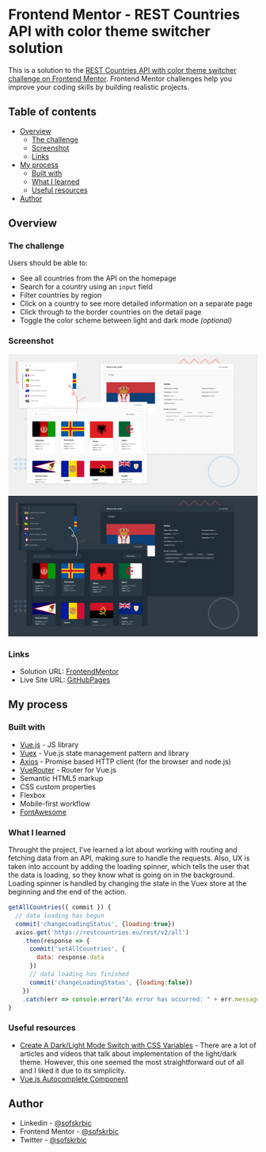 # Frontend Mentor - REST Countries API with color theme switcher solution

This is a solution to the [REST Countries API with color theme switcher challenge on Frontend Mentor](https://www.frontendmentor.io/challenges/rest-countries-api-with-color-theme-switcher-5cacc469fec04111f7b848ca). Frontend Mentor challenges help you improve your coding skills by building realistic projects. 

## Table of contents

- [Overview](#overview)
  - [The challenge](#the-challenge)
  - [Screenshot](#screenshot)
  - [Links](#links)
- [My process](#my-process)
  - [Built with](#built-with)
  - [What I learned](#what-i-learned)
  - [Useful resources](#useful-resources)
- [Author](#author)

## Overview

### The challenge

Users should be able to:

- See all countries from the API on the homepage
- Search for a country using an `input` field
- Filter countries by region
- Click on a country to see more detailed information on a separate page
- Click through to the border countries on the detail page
- Toggle the color scheme between light and dark mode *(optional)*

### Screenshot

![](./desktop-ss-light-theme.jpg)
![](./desktop-ss-dark-theme.jpg)


### Links

- Solution URL: [FrontendMentor](https://your-solution-url.com)
- Live Site URL: [GitHubPages](https://your-live-site-url.com)

## My process

### Built with

- [Vue.js](https://vuejs.org/) - JS library
- [Vuex](https://vuex.vuejs.org/) - Vue.js state management pattern and library
- [Axios](https://github.com/axios/axios) - Promise based HTTP client (for the browser and node.js)
- [VueRouter](https://router.vuejs.org/) - Router for Vue.js
- Semantic HTML5 markup
- CSS custom properties
- Flexbox
- Mobile-first workflow
- [FontAwesome](https://fontawesome.com/)


### What I learned

Throught the project, I've learned a lot about working with routing and fetching data from an API, making sure to handle the requests. Also, UX is taken into account by adding the loading spinner, which tells the user that the data is loading, so they know what is going on in the background. Loading spinner is handled by changing the state in the Vuex store at the beginning and the end of the action.

```javascript
getAllCountries({ commit }) {
  // data loading has begun
  commit('changeLoadingStatus', {loading:true})
  axios.get('https://restcountries.eu/rest/v2/all')
    .then(response => {
      commit('setAllCountries', {
        data: response.data
      })
      // data loading has finished
      commit('changeLoadingStatus', {loading:false})
    })
    .catch(err => console.error("An error has occurred: " + err.message))
}

```


### Useful resources

- [Create A Dark/Light Mode Switch with CSS Variables](https://dev.to/ananyaneogi/create-a-dark-light-mode-switch-with-css-variables-34l8) - There are a lot of articles and videos that talk about implementation of the light/dark theme. However, this one seemed the most straightforward out of all and I liked it due to its simplicity.
- [Vue.js Autocomplete Component](https://www.digitalocean.com/community/tutorials/vuejs-vue-autocomplete-component)

## Author

- Linkedin - [@sofskrbic](https://www.linkedin.com/in/sofijaskrbic/)
- Frontend Mentor - [@sofskrbic](https://www.frontendmentor.io/profile/sofskrbic)
- Twitter - [@sofskrbic](https://www.twitter.com/sofskrbic)

